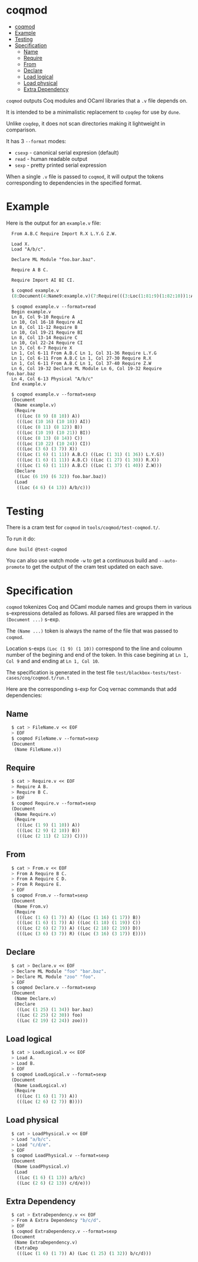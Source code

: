 # coqmod

- [coqmod](#coqmod)
- [Example](#example)
- [Testing](#testing)
- [Specification](#specification)
  - [Name](#name)
  - [Require](#require)
  - [From](#from)
  - [Declare](#declare)
  - [Load logical](#load-logical)
  - [Load physical](#load-physical)
  - [Extra Dependency](#extra-dependency)


`coqmod` outputs Coq modules and OCaml libraries that a `.v` file depends on.

It is intended to be a minimalistic replacement to `coqdep` for use by `dune`.

Unlike `coqdep`, it does not scan directories making it lightweight in
comparison.

It has 3 `--format` modes:
- `csexp` - canonical serial expresion (default)
- `read` - human readable output
- `sexp` - pretty printed serial expression

When a single `.v` file is passed to `coqmod`, it will output the tokens
corresponding to dependencies in the specified format.

# Example

Here is the output for an `example.v` file:

```coq
  From A.B.C Require Import R.X L.Y.G Z.W.

  Load X.
  Load "A/b/c".

  Declare ML Module "foo.bar.baz".

  Require A B C.

  Require Import AI BI CI.
```


```lisp
  $ coqmod example.v
  (8:Document(4:Name9:example.v)(7:Require(((3:Loc(1:81:9)(1:82:10))1:A))(((3:Loc(2:102:16)(2:102:18))2:AI))(((3:Loc(1:82:11)(1:82:12))1:B))(((3:Loc(2:102:19)(2:102:21))2:BI))(((3:Loc(1:82:13)(1:82:14))1:C))(((3:Loc(2:102:22)(2:102:24))2:CI))(((3:Loc(1:31:6)(1:31:7))1:X))(((3:Loc(1:11:6)(1:12:11))5:A.B.C)((3:Loc(1:12:31)(1:12:36))5:L.Y.G))(((3:Loc(1:11:6)(1:12:11))5:A.B.C)((3:Loc(1:12:27)(1:12:30))3:R.X))(((3:Loc(1:11:6)(1:12:11))5:A.B.C)((3:Loc(1:12:37)(1:12:40))3:Z.W)))(7:Declare((3:Loc(1:62:19)(1:62:32))11:foo.bar.baz))(4:Load((3:Loc(1:41:6)(1:42:13))5:A/b/c)))
```

```coq
  $ coqmod example.v --format=read
  Begin example.v
  Ln 8, Col 9-10 Require A
  Ln 10, Col 16-18 Require AI
  Ln 8, Col 11-12 Require B
  Ln 10, Col 19-21 Require BI
  Ln 8, Col 13-14 Require C
  Ln 10, Col 22-24 Require CI
  Ln 3, Col 6-7 Require X
  Ln 1, Col 6-11 From A.B.C Ln 1, Col 31-36 Require L.Y.G
  Ln 1, Col 6-11 From A.B.C Ln 1, Col 27-30 Require R.X
  Ln 1, Col 6-11 From A.B.C Ln 1, Col 37-40 Require Z.W
  Ln 6, Col 19-32 Declare ML Module Ln 6, Col 19-32 Require foo.bar.baz
  Ln 4, Col 6-13 Physical "A/b/c"
  End example.v
```

```lisp
  $ coqmod example.v --format=sexp
  (Document
   (Name example.v)
   (Require
    (((Loc (8 9) (8 10)) A))
    (((Loc (10 16) (10 18)) AI))
    (((Loc (8 11) (8 12)) B))
    (((Loc (10 19) (10 21)) BI))
    (((Loc (8 13) (8 14)) C))
    (((Loc (10 22) (10 24)) CI))
    (((Loc (3 6) (3 7)) X))
    (((Loc (1 6) (1 11)) A.B.C) ((Loc (1 31) (1 36)) L.Y.G))
    (((Loc (1 6) (1 11)) A.B.C) ((Loc (1 27) (1 30)) R.X))
    (((Loc (1 6) (1 11)) A.B.C) ((Loc (1 37) (1 40)) Z.W)))
   (Declare
    ((Loc (6 19) (6 32)) foo.bar.baz))
   (Load
    ((Loc (4 6) (4 13)) A/b/c)))
```


# Testing

There is a cram test for `coqmod` in `tools/coqmod/test-coqmod.t/`.

To run it do:
```
dune build @test-coqmod
```

You can also use watch mode `-w` to get a continuous build and `--auto-promote`
to get the output of the cram test updated on each save.

# Specification

`coqmod` tokenizes Coq and OCaml module names and groups them in various
s-expressions detailed as follows. All parsed files are wrapped in the
`(Document ...)` s-exp.

The `(Name ...)` token is always the name of the file that was passed to
`coqmod`.

Location s-exps `(Loc (1 9) (1 10))` correspond to the line and coloumn number
of the begining and end of the token. In this case begining at `Ln 1, Col 9` and
and ending at `Ln 1, Col 10`.

The specification is generated in the test file
`test/blackbox-tests/test-cases/coq/coqmod.t/run.t`

Here are the corresponding s-exp for Coq vernac commands that add dependencies:

## Name
```lisp
  $ cat > FileName.v << EOF
  > EOF
  $ coqmod FileName.v --format=sexp
  (Document
   (Name FileName.v))
```
## Require
```lisp
  $ cat > Require.v << EOF
  > Require A B.
  > Require B C.
  > EOF
  $ coqmod Require.v --format=sexp
  (Document
   (Name Require.v)
   (Require
    (((Loc (1 9) (1 10)) A))
    (((Loc (2 9) (2 10)) B))
    (((Loc (2 11) (2 12)) C))))
```
## From
```lisp
  $ cat > From.v << EOF
  > From A Require B C.
  > From A Require C D.
  > From R Require E.
  > EOF
  $ coqmod From.v --format=sexp
  (Document
   (Name From.v)
   (Require
    (((Loc (1 6) (1 7)) A) ((Loc (1 16) (1 17)) B))
    (((Loc (1 6) (1 7)) A) ((Loc (1 18) (1 19)) C))
    (((Loc (2 6) (2 7)) A) ((Loc (2 18) (2 19)) D))
    (((Loc (3 6) (3 7)) R) ((Loc (3 16) (3 17)) E))))
```
## Declare
```lisp
  $ cat > Declare.v << EOF
  > Declare ML Module "foo" "bar.baz".
  > Declare ML Module "zoo" "foo".
  > EOF
  $ coqmod Declare.v --format=sexp
  (Document
   (Name Declare.v)
   (Declare
    ((Loc (1 25) (1 34)) bar.baz)
    ((Loc (2 25) (2 30)) foo)
    ((Loc (2 19) (2 24)) zoo)))
```
## Load logical
```lisp
  $ cat > LoadLogical.v << EOF
  > Load A.
  > Load B.
  > EOF
  $ coqmod LoadLogical.v --format=sexp
  (Document
   (Name LoadLogical.v)
   (Require
    (((Loc (1 6) (1 7)) A))
    (((Loc (2 6) (2 7)) B))))
```
## Load physical
```lisp
  $ cat > LoadPhysical.v << EOF
  > Load "a/b/c".
  > Load "c/d/e".
  > EOF
  $ coqmod LoadPhysical.v --format=sexp
  (Document
   (Name LoadPhysical.v)
   (Load
    ((Loc (1 6) (1 13)) a/b/c)
    ((Loc (2 6) (2 13)) c/d/e)))
```
## Extra Dependency
```lisp
  $ cat > ExtraDependency.v << EOF
  > From A Extra Dependency "b/c/d".
  > EOF
  $ coqmod ExtraDependency.v --format=sexp
  (Document
   (Name ExtraDependency.v)
   (ExtraDep
    (((Loc (1 6) (1 7)) A) (Loc (1 25) (1 32)) b/c/d)))
```
